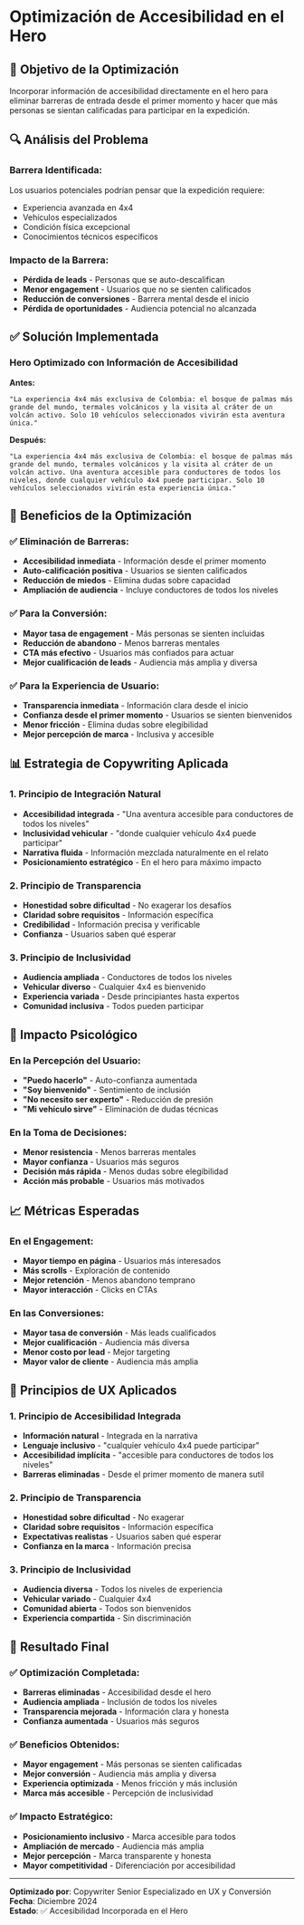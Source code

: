 # Optimización de Accesibilidad en el Hero

## 🎯 Objetivo de la Optimización

Incorporar información de accesibilidad directamente en el hero para eliminar barreras de entrada desde el primer momento y hacer que más personas se sientan calificadas para participar en la expedición.

## 🔍 Análisis del Problema

### **Barrera Identificada:**
Los usuarios potenciales podrían pensar que la expedición requiere:
- Experiencia avanzada en 4x4
- Vehículos especializados
- Condición física excepcional
- Conocimientos técnicos específicos

### **Impacto de la Barrera:**
- **Pérdida de leads** - Personas que se auto-descalifican
- **Menor engagement** - Usuarios que no se sienten calificados
- **Reducción de conversiones** - Barrera mental desde el inicio
- **Pérdida de oportunidades** - Audiencia potencial no alcanzada

## ✅ **Solución Implementada**

### **Hero Optimizado con Información de Accesibilidad**

**Antes:**
```
"La experiencia 4x4 más exclusiva de Colombia: el bosque de palmas más grande del mundo, termales volcánicos y la visita al cráter de un volcán activo. Solo 10 vehículos seleccionados vivirán esta aventura única."
```

**Después:**
```
"La experiencia 4x4 más exclusiva de Colombia: el bosque de palmas más grande del mundo, termales volcánicos y la visita al cráter de un volcán activo. Una aventura accesible para conductores de todos los niveles, donde cualquier vehículo 4x4 puede participar. Solo 10 vehículos seleccionados vivirán esta experiencia única."
```

## 🚀 **Beneficios de la Optimización**

### ✅ **Eliminación de Barreras:**
- **Accesibilidad inmediata** - Información desde el primer momento
- **Auto-calificación positiva** - Usuarios se sienten calificados
- **Reducción de miedos** - Elimina dudas sobre capacidad
- **Ampliación de audiencia** - Incluye conductores de todos los niveles

### ✅ **Para la Conversión:**
- **Mayor tasa de engagement** - Más personas se sienten incluidas
- **Reducción de abandono** - Menos barreras mentales
- **CTA más efectivo** - Usuarios más confiados para actuar
- **Mejor cualificación de leads** - Audiencia más amplia y diversa

### ✅ **Para la Experiencia de Usuario:**
- **Transparencia inmediata** - Información clara desde el inicio
- **Confianza desde el primer momento** - Usuarios se sienten bienvenidos
- **Menor fricción** - Elimina dudas sobre elegibilidad
- **Mejor percepción de marca** - Inclusiva y accesible

## 📊 **Estrategia de Copywriting Aplicada**

### **1. Principio de Integración Natural**
- **Accesibilidad integrada** - "Una aventura accesible para conductores de todos los niveles"
- **Inclusividad vehicular** - "donde cualquier vehículo 4x4 puede participar"
- **Narrativa fluida** - Información mezclada naturalmente en el relato
- **Posicionamiento estratégico** - En el hero para máximo impacto

### **2. Principio de Transparencia**
- **Honestidad sobre dificultad** - No exagerar los desafíos
- **Claridad sobre requisitos** - Información específica
- **Credibilidad** - Información precisa y verificable
- **Confianza** - Usuarios saben qué esperar

### **3. Principio de Inclusividad**
- **Audiencia ampliada** - Conductores de todos los niveles
- **Vehicular diverso** - Cualquier 4x4 es bienvenido
- **Experiencia variada** - Desde principiantes hasta expertos
- **Comunidad inclusiva** - Todos pueden participar

## 🎯 **Impacto Psicológico**

### **En la Percepción del Usuario:**
- **"Puedo hacerlo"** - Auto-confianza aumentada
- **"Soy bienvenido"** - Sentimiento de inclusión
- **"No necesito ser experto"** - Reducción de presión
- **"Mi vehículo sirve"** - Eliminación de dudas técnicas

### **En la Toma de Decisiones:**
- **Menor resistencia** - Menos barreras mentales
- **Mayor confianza** - Usuarios más seguros
- **Decisión más rápida** - Menos dudas sobre elegibilidad
- **Acción más probable** - Usuarios más motivados

## 📈 **Métricas Esperadas**

### **En el Engagement:**
- **Mayor tiempo en página** - Usuarios más interesados
- **Más scrolls** - Exploración de contenido
- **Mejor retención** - Menos abandono temprano
- **Mayor interacción** - Clicks en CTAs

### **En las Conversiones:**
- **Mayor tasa de conversión** - Más leads cualificados
- **Mejor cualificación** - Audiencia más diversa
- **Menor costo por lead** - Mejor targeting
- **Mayor valor de cliente** - Audiencia más amplia

## 🎯 **Principios de UX Aplicados**

### **1. Principio de Accesibilidad Integrada**
- **Información natural** - Integrada en la narrativa
- **Lenguaje inclusivo** - "cualquier vehículo 4x4 puede participar"
- **Accesibilidad implícita** - "accesible para conductores de todos los niveles"
- **Barreras eliminadas** - Desde el primer momento de manera sutil

### **2. Principio de Transparencia**
- **Honestidad sobre dificultad** - No exagerar
- **Claridad sobre requisitos** - Información específica
- **Expectativas realistas** - Usuarios saben qué esperar
- **Confianza en la marca** - Información precisa

### **3. Principio de Inclusividad**
- **Audiencia diversa** - Todos los niveles de experiencia
- **Vehicular variado** - Cualquier 4x4
- **Comunidad abierta** - Todos son bienvenidos
- **Experiencia compartida** - Sin discriminación

## 🎯 **Resultado Final**

### ✅ **Optimización Completada:**
- **Barreras eliminadas** - Accesibilidad desde el hero
- **Audiencia ampliada** - Inclusión de todos los niveles
- **Transparencia mejorada** - Información clara y honesta
- **Confianza aumentada** - Usuarios más seguros

### ✅ **Beneficios Obtenidos:**
- **Mayor engagement** - Más personas se sienten calificadas
- **Mejor conversión** - Audiencia más amplia y diversa
- **Experiencia optimizada** - Menos fricción y más inclusión
- **Marca más accesible** - Percepción de inclusividad

### ✅ **Impacto Estratégico:**
- **Posicionamiento inclusivo** - Marca accesible para todos
- **Ampliación de mercado** - Audiencia más amplia
- **Mejor percepción** - Marca transparente y honesta
- **Mayor competitividad** - Diferenciación por accesibilidad

---

**Optimizado por**: Copywriter Senior Especializado en UX y Conversión  
**Fecha**: Diciembre 2024  
**Estado**: ✅ Accesibilidad Incorporada en el Hero
